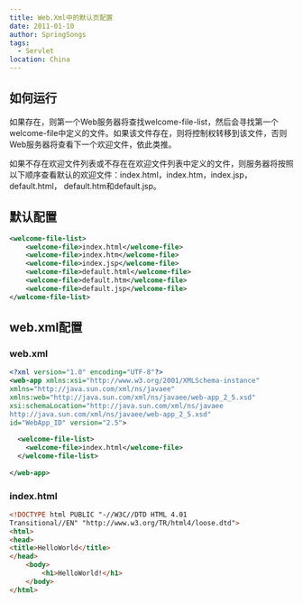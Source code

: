 ```yaml
---
title: Web.Xml中的默认页配置
date: 2011-01-10
author: SpringSongs
tags: 
  - Servlet
location: China  
---
```

## 如何运行

如果存在，则第一个Web服务器将查找welcome-file-list，然后会寻找第一个welcome-file中定义的文件。如果该文件存在，则将控制权转移到该文件，否则Web服务器将查看下一个欢迎文件，依此类推。

如果不存在欢迎文件列表或不存在在欢迎文件列表中定义的文件，则服务器将按照以下顺序查看默认的欢迎文件：index.html，index.htm，index.jsp，default.html， default.htm和default.jsp。

## 默认配置
```xml
<welcome-file-list>
    <welcome-file>index.html</welcome-file>
    <welcome-file>index.htm</welcome-file>
    <welcome-file>index.jsp</welcome-file>
    <welcome-file>default.html</welcome-file>
    <welcome-file>default.htm</welcome-file>
    <welcome-file>default.jsp</welcome-file>
</welcome-file-list>
```
## web.xml配置
### web.xml
```xml
<?xml version="1.0" encoding="UTF-8"?>
<web-app xmlns:xsi="http://www.w3.org/2001/XMLSchema-instance" 
xmlns="http://java.sun.com/xml/ns/javaee" 
xmlns:web="http://java.sun.com/xml/ns/javaee/web-app_2_5.xsd" 
xsi:schemaLocation="http://java.sun.com/xml/ns/javaee 
http://java.sun.com/xml/ns/javaee/web-app_2_5.xsd" 
id="WebApp_ID" version="2.5">
 
  <welcome-file-list>
    <welcome-file>index.html</welcome-file>
  </welcome-file-list>
 
</web-app>
```
### index.html
```html
<!DOCTYPE html PUBLIC "-//W3C//DTD HTML 4.01 
Transitional//EN" "http://www.w3.org/TR/html4/loose.dtd">
<html>
<head>
<title>HelloWorld</title>
</head>
	<body>
		<h1>HelloWorld!</h1>  
	</body>
</html>
```